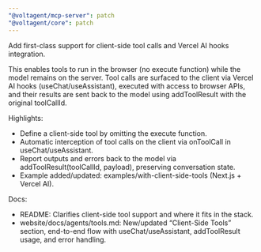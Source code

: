 ```yaml
---
"@voltagent/mcp-server": patch
"@voltagent/core": patch
---
```


Add first-class support for client-side tool calls and Vercel AI hooks integration.

This enables tools to run in the browser (no execute function) while the model remains on the server. Tool calls are surfaced to the client via Vercel AI hooks (useChat/useAssistant), executed with access to browser APIs, and their results are sent back to the model using addToolResult with the original toolCallId.

Highlights:

- Define a client-side tool by omitting the execute function.
- Automatic interception of tool calls on the client via onToolCall in useChat/useAssistant.
- Report outputs and errors back to the model via addToolResult(toolCallId, payload), preserving conversation state.
- Example added/updated: examples/with-client-side-tools (Next.js + Vercel AI).

Docs:

- README: Clarifies client-side tool support and where it fits in the stack.
- website/docs/agents/tools.md: New/updated “Client-Side Tools” section, end-to-end flow with useChat/useAssistant, addToolResult usage, and error handling.
